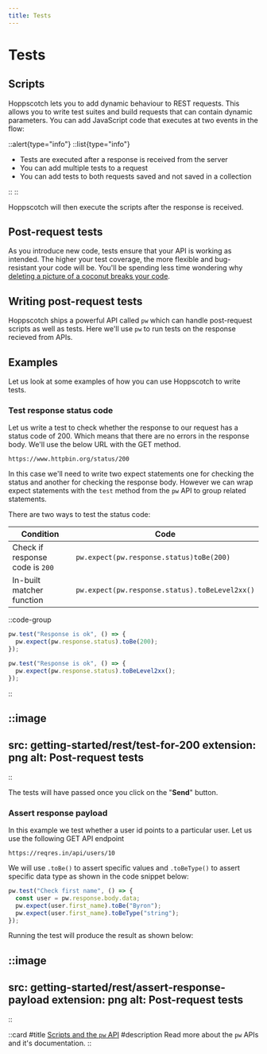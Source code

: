 ```yaml
---
title: Tests
---
```


# Tests

## Scripts

Hoppscotch lets you to add dynamic behaviour to REST requests. This allows you to write test suites and build requests that can contain dynamic parameters. You can add JavaScript code that executes at two events in the flow:

::alert{type="info"}
::list{type="info"}

- Tests are executed after a response is received from the server
- You can add multiple tests to a request
- You can add tests to both requests saved and not saved in a collection

::
::

Hoppscotch will then execute the scripts after the response is received.

## Post-request tests

As you introduce new code, tests ensure that your API is working as intended. The higher your test coverage, the more flexible and bug-resistant your code will be. You'll be spending less time wondering why [deleting a picture of a coconut breaks your code](https://www.thegamer.com/this-coconut-jpg-in-team-fortress-2s-game-files-if-deleted-breaks-the-game-and-no-one-knows-why).

## Writing post-request tests

Hoppscotch ships a powerful API called `pw` which can handle post-request scripts as well as tests. Here we'll use `pw` to run tests on the response recieved from APIs.

## Examples

Let us look at some examples of how you can use Hoppscotch to write tests.

### Test response status code

Let us write a test to check whether the response to our request has a status code of 200. Which means that there are no errors in the response body. We'll use the below URL with the GET method.

```
https://www.httpbin.org/status/200
```

In this case we'll need to write two expect statements one for checking the status and another for checking the response body. However we can wrap expect statements with the `test` method from the `pw` API to group related statements.

There are two ways to test the status code:

| Condition                       | Code                                           |
| ------------------------------- | ---------------------------------------------- |
| Check if response code is `200` | `pw.expect(pw.response.status)toBe(200)`       |
| In-built matcher function       | `pw.expect(pw.response.status).toBeLevel2xx()` |

::code-group

```javascript [Response code 200]
pw.test("Response is ok", () => {
  pw.expect(pw.response.status).toBe(200);
});
```

```javascript [Matcher function]
pw.test("Response is ok", () => {
  pw.expect(pw.response.status).toBeLevel2xx();
});
```

::

::image
---
src: getting-started/rest/test-for-200
extension: png
alt: Post-request tests
---
::

The tests will have passed once you click on the "**Send**" button.

### Assert response payload

In this example we test whether a user id points to a particular user.
Let us use the following GET API endpoint

```
https://reqres.in/api/users/10
```

We will use `.toBe()` to assert specific values and `.toBeType()` to assert specific data type as shown in the code snippet below:

```javascript
pw.test("Check first name", () => {
  const user = pw.response.body.data;
  pw.expect(user.first_name).toBe("Byron");
  pw.expect(user.first_name).toBeType("string");
});
```

Running the test will produce the result as shown below:

::image
---
src: getting-started/rest/assert-response-payload
extension: png
alt: Post-request tests
---
::

::card
#title
[Scripts and the `pw` API](/documentation/features/scripts)
#description
Read more about the `pw` APIs and it's documentation.
::
